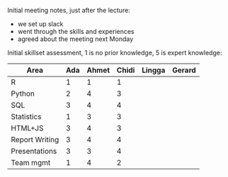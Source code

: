 Initial meeting notes, just after the lecture:

- we set up slack
- went through the skills and experiences
- agreed about the meeting next Monday


Initial skillset assessment, 1 is no prior knowledge, 5 is expert knowledge:

| Area     | Ada   | Ahmet  | Chidi  | Lingga | Gerard |
| -------- | ----- | ------ | ------ | ------ | ------ |
| R | 1 | 1 | 1 |   |  |
| Python | 2 | 4 | 3 |   |  |
| SQL | 3 | 4 | 4 |   |  |
| Statistics | 1 | 3 | 3 |   |  |
| HTML+JS | 3 | 4 | 3 |   |  |
| Report Writing | 3 | 4 | 4 |   |  |
| Presentations | 3 | 3 | 4 |   |  |
| Team mgmt | 1 | 4| 2 | | |
